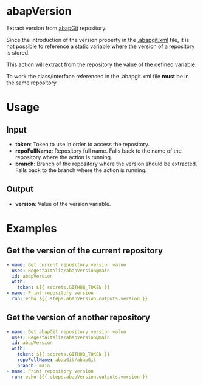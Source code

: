 # abapVersion
Extract version from [abapGit](https://abapgit.org/) repository.

Since the introduction of the version property in the [.abapgit.xml](https://docs.abapgit.org/user-guide/repo-settings/dot-abapgit.html) file, it is not possible to reference a static variable where the version of a repository is stored.

This action will extract from the repository the value of the defined variable.

To work the class/interface referenced in the .abapgit.xml file **must** be in the same repository.

# Usage

## Input

- **token**: Token to use in order to access the repository.
- **repoFullName**: Repository full name. Falls back to the name of the repository where the action is running.
- **branch**: Branch of the repository where the version should be extracted. Falls back to the branch where the action is running.

## Output

- **version**: Value of the version variable.

# Examples

## Get the version of the current repository
```yml
- name: Get current repository version value
  uses: RegestaItalia/abapVersion@main
  id: abapVersion
  with:
    token: ${{ secrets.GITHUB_TOKEN }}
- name: Print repository version
  run: echo ${{ steps.abapVersion.outputs.version }}
```

## Get the version of another repository
```yml
- name: Get abapGit repository version value
  uses: RegestaItalia/abapVersion@main
  id: abapVersion
  with:
    token: ${{ secrets.GITHUB_TOKEN }}
    repoFullName: abapGit/abapGit
    branch: main
- name: Print repository version
  run: echo ${{ steps.abapVersion.outputs.version }}
```
